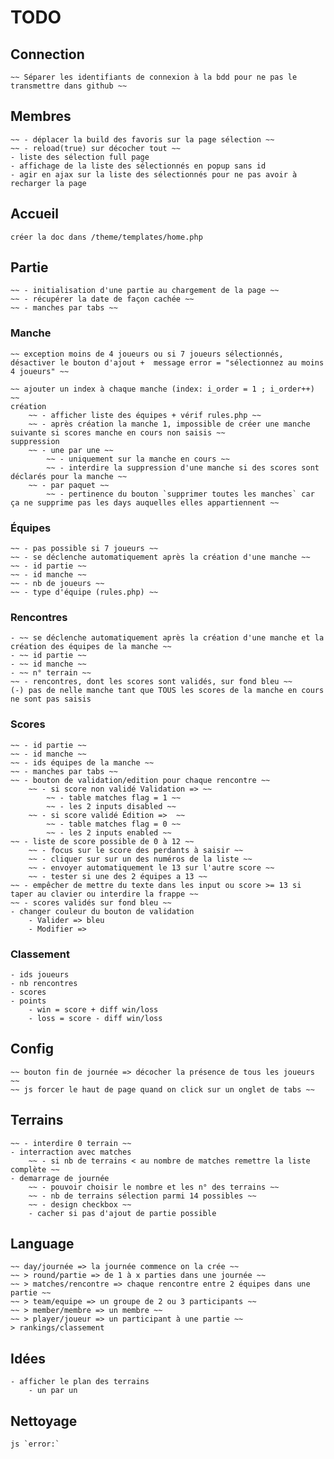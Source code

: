 # TODO
## Connection
    ~~ Séparer les identifiants de connexion à la bdd pour ne pas le transmettre dans github ~~

## Membres
    ~~ - déplacer la build des favoris sur la page sélection ~~
    ~~ - reload(true) sur décocher tout ~~
    - liste des sélection full page
    - affichage de la liste des sélectionnés en popup sans id
    - agir en ajax sur la liste des sélectionnés pour ne pas avoir à recharger la page

## Accueil
    créer la doc dans /theme/templates/home.php

## Partie
    ~~ - initialisation d'une partie au chargement de la page ~~
    ~~ - récupérer la date de façon cachée ~~
    ~~ - manches par tabs ~~

### Manche
    ~~ exception moins de 4 joueurs ou si 7 joueurs sélectionnés, désactiver le bouton d'ajout +  message error = "sélectionnez au moins 4 joueurs" ~~

    ~~ ajouter un index à chaque manche (index: i_order = 1 ; i_order++) ~~
    création
        ~~ - afficher liste des équipes + vérif rules.php ~~
        ~~ - après création la manche 1, impossible de créer une manche suivante si scores manche en cours non saisis ~~
    suppression
        ~~ - une par une ~~
            ~~ - uniquement sur la manche en cours ~~
            ~~ - interdire la suppression d'une manche si des scores sont déclarés pour la manche ~~
        ~~ - par paquet ~~
            ~~ - pertinence du bouton `supprimer toutes les manches` car ça ne supprime pas les days auquelles elles appartiennent ~~

### Équipes
    ~~ - pas possible si 7 joueurs ~~
    ~~ - se déclenche automatiquement après la création d'une manche ~~
    ~~ - id partie ~~
    ~~ - id manche ~~
    ~~ - nb de joueurs ~~
    ~~ - type d'équipe (rules.php) ~~

### Rencontres
    - ~~ se déclenche automatiquement après la création d'une manche et la création des équipes de la manche ~~
    - ~~ id partie ~~
    - ~~ id manche ~~
    - ~~ n° terrain ~~
    ~~ - rencontres, dont les scores sont validés, sur fond bleu ~~
    (-) pas de nelle manche tant que TOUS les scores de la manche en cours ne sont pas saisis

### Scores
    ~~ - id partie ~~
    ~~ - id manche ~~
    ~~ - ids équipes de la manche ~~
    ~~ - manches par tabs ~~
    ~~ - bouton de validation/edition pour chaque rencontre ~~
        ~~ - si score non validé Validation => ~~
            ~~ - table matches flag = 1 ~~
            ~~ - les 2 inputs disabled ~~
        ~~ - si score validé Édition =>  ~~
            ~~ - table matches flag = 0 ~~
            ~~ - les 2 inputs enabled ~~
    ~~ - liste de score possible de 0 à 12 ~~
        ~~ - focus sur le score des perdants à saisir ~~
        ~~ - cliquer sur sur un des numéros de la liste ~~
        ~~ - envoyer automatiquement le 13 sur l'autre score ~~
        ~~ - tester si une des 2 équipes a 13 ~~
    ~~ - empêcher de mettre du texte dans les input ou score >= 13 si taper au clavier ou interdire la frappe ~~
    ~~ - scores validés sur fond bleu ~~
    - changer couleur du bouton de validation
        - Valider => bleu
        - Modifier => 

### Classement
    - ids joueurs
    - nb rencontres
    - scores
    - points
        - win = score + diff win/loss
        - loss = score - diff win/loss

## Config
    ~~ bouton fin de journée => décocher la présence de tous les joueurs ~~
    ~~ js forcer le haut de page quand on click sur un onglet de tabs ~~

## Terrains
    ~~ - interdire 0 terrain ~~
    - interraction avec matches
        ~~ - si nb de terrains < au nombre de matches remettre la liste complète ~~
    - demarrage de journée
        ~~ - pouvoir choisir le nombre et les n° des terrains ~~
        ~~ - nb de terrains sélection parmi 14 possibles ~~
        ~~ - design checkbox ~~
        - cacher si pas d'ajout de partie possible

## Language
    ~~ day/journée => la journée commence on la crée ~~
    ~~ > round/partie => de 1 à x parties dans une journée ~~
    ~~ > matches/rencontre => chaque rencontre entre 2 équipes dans une partie ~~
    ~~ > team/equipe => un groupe de 2 ou 3 participants ~~
    ~~ > member/membre => un membre ~~
    ~~ > player/joueur => un participant à une partie ~~
    > rankings/classement

## Idées
    - afficher le plan des terrains
        - un par un

## Nettoyage
    js `error:`
